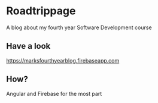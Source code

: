 # Roadtrippage

A blog about my fourth year Software Development course

## Have a look

https://marksfourthyearblog.firebaseapp.com

## How?

Angular and Firebase for the most part

